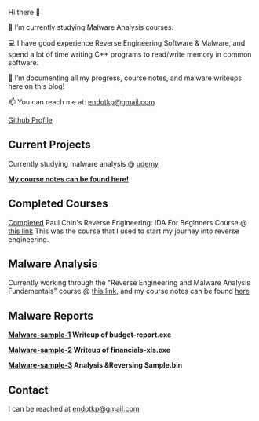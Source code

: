 Hi there 👋

🔭 I’m currently studying Malware Analysis courses.

💻 I have good experience Reverse Engineering Software & Malware, and spend a lot of time writing C++ programs to read/write memory in common software.

🌱 I’m documenting all my progress, course notes, and malware writeups here on this blog!

📫 You can reach me at: endotkp@gmail.com

[Github Profile](https://github.com/1504681)

## Current Projects

Currently studying malware analysis @ [udemy](https://www.udemy.com/course/malware-analysis-fundamentals/)

**[My course notes can be found here!](course-notes)**

## Completed Courses

[Completed](https://udemy-certificate.s3.amazonaws.com/image/UC-199e8749-40a0-4de3-b724-969523e9bff1.jpg?v=1627804605000) Paul Chin's Reverse Engineering: IDA For Beginners Course @ [this link](https://www.udemy.com/course/reverse-engineering-ida/)
  This was the course that I used to start my journey into reverse engineering.
  
## Malware Analysis

Currently working through the "Reverse Engineering and Malware Analysis Fundamentals" course @ [this link](https://www.udemy.com/course/malware-analysis-fundamentals/), and my course notes can be found [here](course-notes)

## Malware Reports

**[Malware-sample-1](sample1-report) Writeup of budget-report.exe**

**[Malware-sample-2](sample2-report) Writeup of financials-xls.exe**

**[Malware-sample-3](sample3-report) Analysis &Reversing Sample.bin**



## Contact

I can be reached at endotkp@gmail.com


